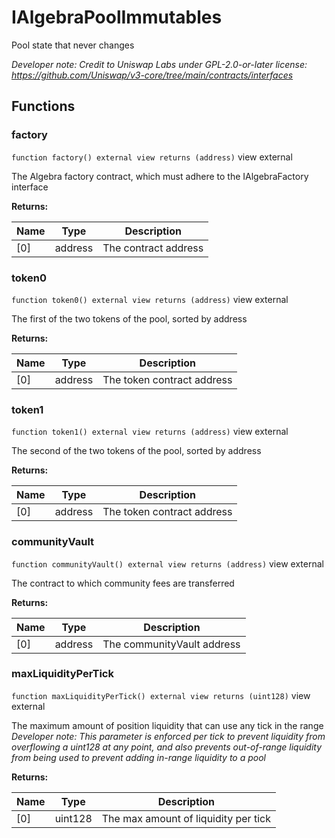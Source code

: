 

# IAlgebraPoolImmutables


Pool state that never changes



*Developer note: Credit to Uniswap Labs under GPL-2.0-or-later license:
https://github.com/Uniswap/v3-core/tree/main/contracts/interfaces*




## Functions
### factory


`function factory() external view returns (address)` view external

The Algebra factory contract, which must adhere to the IAlgebraFactory interface




**Returns:**

| Name | Type | Description |
| ---- | ---- | ----------- |
| [0] | address | The contract address |

### token0


`function token0() external view returns (address)` view external

The first of the two tokens of the pool, sorted by address




**Returns:**

| Name | Type | Description |
| ---- | ---- | ----------- |
| [0] | address | The token contract address |

### token1


`function token1() external view returns (address)` view external

The second of the two tokens of the pool, sorted by address




**Returns:**

| Name | Type | Description |
| ---- | ---- | ----------- |
| [0] | address | The token contract address |

### communityVault


`function communityVault() external view returns (address)` view external

The contract to which community fees are transferred




**Returns:**

| Name | Type | Description |
| ---- | ---- | ----------- |
| [0] | address | The communityVault address |

### maxLiquidityPerTick


`function maxLiquidityPerTick() external view returns (uint128)` view external

The maximum amount of position liquidity that can use any tick in the range
*Developer note: This parameter is enforced per tick to prevent liquidity from overflowing a uint128 at any point, and
also prevents out-of-range liquidity from being used to prevent adding in-range liquidity to a pool*




**Returns:**

| Name | Type | Description |
| ---- | ---- | ----------- |
| [0] | uint128 | The max amount of liquidity per tick |




